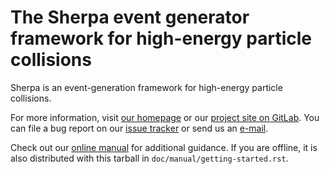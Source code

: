 # The Sherpa event generator framework for high-energy particle collisions

Sherpa is an event-generation framework for high-energy
particle collisions.

For more information, visit [our homepage](http://sherpa-team.gitlab.io)
or our [project site on GitLab](https://gitlab.com/sherpa-team/sherpa).
You can file a bug report on our [issue tracker](https://gitlab.com/sherpa-team/sherpa/issues)
or send us an [e-mail](sherpa@projects.hepforge.org).

Check out our [online manual](https://sherpa-team.gitlab.io/sherpa/master/manual/getting-started.html#installation) for additional guidance. If you are offline, it is also distributed with this tarball in ``doc/manual/getting-started.rst``.
